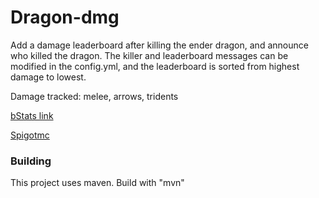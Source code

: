 # Dragon-dmg #

Add a damage leaderboard after killing the ender dragon, and announce who killed the dragon. The killer and leaderboard messages can be modified in the config.yml, and the leaderboard is sorted from highest damage to lowest. 

Damage tracked: melee, arrows, tridents

[bStats link](https://bstats.org/plugin/bukkit/Dragon-dmg/13878)

[Spigotmc](https://www.spigotmc.org/resources/dragon-dmg.99041)

### Building ###

This project uses maven. Build with "mvn"
